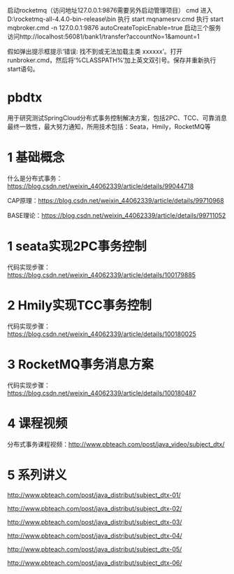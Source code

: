 启动rocketmq（访问地址127.0.0.1:9876需要另外启动管理项目）
cmd
进入D:\rocketmq-all-4.4.0-bin-release\bin
执行 start mqnamesrv.cmd
执行 start mqbroker.cmd -n 127.0.0.1:9876 autoCreateTopicEnable=true
启动三个服务
访问http://localhost:56081/bank1/transfer?accountNo=1&amount=1

假如弹出提示框提示‘错误: 找不到或无法加载主类 xxxxxx’。打开runbroker.cmd，然后将‘%CLASSPATH%’加上英文双引号。保存并重新执行start语句。
# pbdtx
用于研究测试SpringCloud分布式事务控制解决方案，包括2PC、TCC、可靠消息最终一致性，最大努力通知，所用技术包括：Seata，Hmily，RocketMQ等

# 1 基础概念
什么是分布式事务：<https://blog.csdn.net/weixin_44062339/article/details/99044718>

CAP原理：<https://blog.csdn.net/weixin_44062339/article/details/99710968>

BASE理论：<https://blog.csdn.net/weixin_44062339/article/details/99711052>

# 1 seata实现2PC事务控制

代码实现步骤：<https://blog.csdn.net/weixin_44062339/article/details/100179885>

# 2 Hmily实现TCC事务控制

代码实现步骤：<https://blog.csdn.net/weixin_44062339/article/details/100180025>

# 3 RocketMQ事务消息方案

代码实现步骤：<https://blog.csdn.net/weixin_44062339/article/details/100180487>

# 4 课程视频

分布式事务课程视频：<http://www.pbteach.com/post/java_video/subject_dtx/>
# 5 系列讲义
http://www.pbteach.com/post/java_distribut/subject_dtx-01/

http://www.pbteach.com/post/java_distribut/subject_dtx-02/

http://www.pbteach.com/post/java_distribut/subject_dtx-03/

http://www.pbteach.com/post/java_distribut/subject_dtx-04/

http://www.pbteach.com/post/java_distribut/subject_dtx-05/

http://www.pbteach.com/post/java_distribut/subject_dtx-06/
